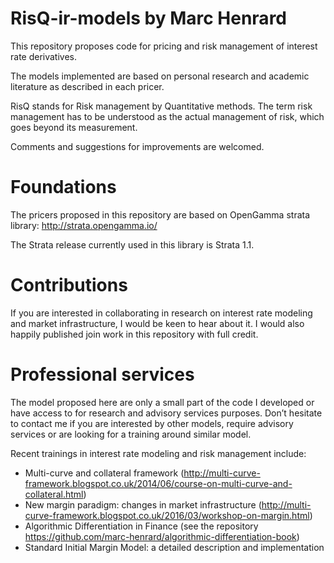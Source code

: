 # RisQ-ir-models by Marc Henrard

This repository proposes code for pricing and risk management of interest rate derivatives.

The models implemented are based on personal research and academic literature as described in each pricer.

RisQ stands for Risk management by Quantitative methods. The term risk management has to be understood as the actual management of risk, which goes beyond its measurement.

Comments and suggestions for improvements are welcomed.

Foundations
=======
The pricers proposed in this repository are based on OpenGamma strata library:
http://strata.opengamma.io/
	
The Strata release currently used in this library is Strata 1.1.

Contributions
======
If you are interested in collaborating in research on interest rate modeling and market infrastructure, I would be keen to hear about it. I would also happily published join work in this repository with full credit. 

Professional services
======

The model proposed here are only a small part of the code I developed or have access to for research and advisory services purposes. Don’t hesitate to contact me if you are interested by other models, require advisory services or are looking for a training around similar model.

Recent trainings in interest rate modeling and risk management include:
* Multi-curve and collateral framework (http://multi-curve-framework.blogspot.co.uk/2014/06/course-on-multi-curve-and-collateral.html)
* New margin paradigm: changes in market infrastructure (http://multi-curve-framework.blogspot.co.uk/2016/03/workshop-on-margin.html)
* Algorithmic Differentiation in Finance (see the repository https://github.com/marc-henrard/algorithmic-differentiation-book)
* Standard Initial Margin Model: a detailed description and implementation
